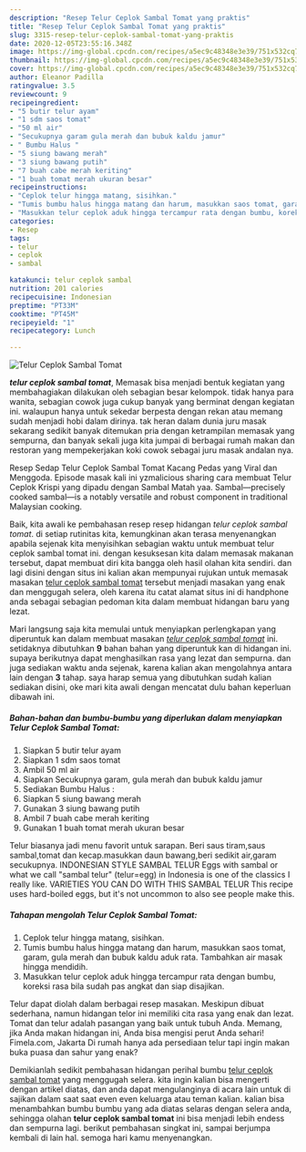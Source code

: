 ```yaml
---
description: "Resep Telur Ceplok Sambal Tomat yang praktis"
title: "Resep Telur Ceplok Sambal Tomat yang praktis"
slug: 3315-resep-telur-ceplok-sambal-tomat-yang-praktis
date: 2020-12-05T23:55:16.348Z
image: https://img-global.cpcdn.com/recipes/a5ec9c48348e3e39/751x532cq70/telur-ceplok-sambal-tomat-foto-resep-utama.jpg
thumbnail: https://img-global.cpcdn.com/recipes/a5ec9c48348e3e39/751x532cq70/telur-ceplok-sambal-tomat-foto-resep-utama.jpg
cover: https://img-global.cpcdn.com/recipes/a5ec9c48348e3e39/751x532cq70/telur-ceplok-sambal-tomat-foto-resep-utama.jpg
author: Eleanor Padilla
ratingvalue: 3.5
reviewcount: 9
recipeingredient:
- "5 butir telur ayam"
- "1 sdm saos tomat"
- "50 ml air"
- "Secukupnya garam gula merah dan bubuk kaldu jamur"
- " Bumbu Halus "
- "5 siung bawang merah"
- "3 siung bawang putih"
- "7 buah cabe merah keriting"
- "1 buah tomat merah ukuran besar"
recipeinstructions:
- "Ceplok telur hingga matang, sisihkan."
- "Tumis bumbu halus hingga matang dan harum, masukkan saos tomat, garam, gula merah dan bubuk kaldu aduk rata. Tambahkan air masak hingga mendidih."
- "Masukkan telur ceplok aduk hingga tercampur rata dengan bumbu, koreksi rasa bila sudah pas angkat dan siap disajikan."
categories:
- Resep
tags:
- telur
- ceplok
- sambal

katakunci: telur ceplok sambal 
nutrition: 201 calories
recipecuisine: Indonesian
preptime: "PT33M"
cooktime: "PT45M"
recipeyield: "1"
recipecategory: Lunch

---
```



![Telur Ceplok Sambal Tomat](https://img-global.cpcdn.com/recipes/a5ec9c48348e3e39/751x532cq70/telur-ceplok-sambal-tomat-foto-resep-utama.jpg)

<b><i>telur ceplok sambal tomat</i></b>, Memasak bisa menjadi bentuk kegiatan yang membahagiakan dilakukan oleh sebagian besar kelompok. tidak hanya para wanita, sebagian cowok juga cukup banyak yang berminat dengan kegiatan ini. walaupun hanya untuk sekedar berpesta dengan rekan atau memang sudah menjadi hobi dalam dirinya. tak heran dalam dunia juru masak sekarang sedikit banyak ditemukan pria dengan ketrampilan memasak yang sempurna, dan banyak sekali juga kita jumpai di berbagai rumah makan dan restoran yang mempekerjakan koki cowok sebagai juru masak andalan nya.

Resep Sedap Telur Ceplok Sambal Tomat Kacang Pedas yang Viral dan Menggoda. Episode masak kali ini yzmalicious sharing cara membuat Telur Ceplok Krispi yang dipadu dengan Sambal Matah yaa. Sambal—precisely cooked sambal—is a notably versatile and robust component in traditional Malaysian cooking.

Baik, kita awali ke pembahasan resep resep hidangan <i>telur ceplok sambal tomat</i>. di setiap rutinitas kita, kemungkinan akan terasa menyenangkan apabila sejenak kita menyisihkan sebagian waktu untuk membuat telur ceplok sambal tomat ini. dengan kesuksesan kita dalam memasak makanan tersebut, dapat membuat diri kita bangga oleh hasil olahan kita sendiri. dan lagi disini dengan situs ini kalian akan mempunyai rujukan untuk memasak masakan <u>telur ceplok sambal tomat</u> tersebut menjadi masakan yang enak dan menggugah selera, oleh karena itu catat alamat situs ini di handphone anda sebagai sebagian pedoman kita dalam membuat hidangan baru yang lezat.


Mari langsung saja kita memulai untuk menyiapkan perlengkapan yang diperuntuk kan dalam membuat masakan <u><i>telur ceplok sambal tomat</i></u> ini. setidaknya dibutuhkan <b>9</b> bahan bahan yang diperuntuk kan di hidangan ini. supaya berikutnya dapat menghasilkan rasa yang lezat dan sempurna. dan juga sediakan waktu anda sejenak, karena kalian akan mengolahnya antara lain dengan <b>3</b> tahap. saya harap semua yang dibutuhkan sudah kalian sediakan disini, oke mari kita awali dengan mencatat dulu bahan keperluan dibawah ini.

<!--inarticleads1-->

##### Bahan-bahan dan bumbu-bumbu yang diperlukan dalam menyiapkan Telur Ceplok Sambal Tomat:

1. Siapkan 5 butir telur ayam
1. Siapkan 1 sdm saos tomat
1. Ambil 50 ml air
1. Siapkan Secukupnya garam, gula merah dan bubuk kaldu jamur
1. Sediakan  Bumbu Halus :
1. Siapkan 5 siung bawang merah
1. Gunakan 3 siung bawang putih
1. Ambil 7 buah cabe merah keriting
1. Gunakan 1 buah tomat merah ukuran besar


Telur biasanya jadi menu favorit untuk sarapan. Beri saus tiram,saus sambal,tomat dan kecap.masukkan daun bawang,beri sedikit air,garam secukupnya. INDONESIAN STYLE SAMBAL TELUR Eggs with sambal or what we call &#34;sambal telur&#34; (telur=egg) in Indonesia is one of the classics I really like. VARIETIES YOU CAN DO WITH THIS SAMBAL TELUR This recipe uses hard-boiled eggs, but it&#39;s not uncommon to also see people make this. 

<!--inarticleads2-->

##### Tahapan mengolah Telur Ceplok Sambal Tomat:

1. Ceplok telur hingga matang, sisihkan.
1. Tumis bumbu halus hingga matang dan harum, masukkan saos tomat, garam, gula merah dan bubuk kaldu aduk rata. Tambahkan air masak hingga mendidih.
1. Masukkan telur ceplok aduk hingga tercampur rata dengan bumbu, koreksi rasa bila sudah pas angkat dan siap disajikan.


Telur dapat diolah dalam berbagai resep masakan. Meskipun dibuat sederhana, namun hidangan telor ini memiliki cita rasa yang enak dan lezat. Tomat dan telur adalah pasangan yang baik untuk tubuh Anda. Memang, jika Anda makan hidangan ini, Anda bisa mengisi perut Anda sehari! Fimela.com, Jakarta Di rumah hanya ada persediaan telur tapi ingin makan buka puasa dan sahur yang enak? 

Demikianlah sedikit pembahasan hidangan perihal bumbu <u>telur ceplok sambal tomat</u> yang menggugah selera. kita ingin kalian bisa mengerti dengan artikel diatas, dan anda dapat mengulanginya di acara lain untuk di sajikan dalam saat saat even even keluarga atau teman kalian. kalian bisa menambahkan bumbu bumbu yang ada diatas selaras dengan selera anda, sehingga olahan <b>telur ceplok sambal tomat</b> ini bisa menjadi lebih endess dan sempurna lagi. berikut pembahasan singkat ini, sampai berjumpa kembali di lain hal. semoga hari kamu menyenangkan.
